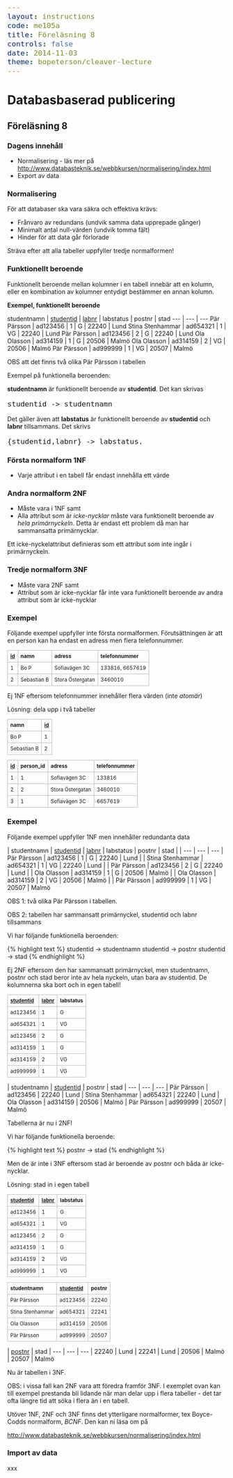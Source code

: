 ```yaml
---
layout: instructions
code: me105a
title: Föreläsning 8
controls: false
date: 2014-11-03
theme: bopeterson/cleaver-lecture
---
```


<style>
table {border-collapse: collapse;font-size:smaller}
th, td {border: 1px solid #BBBBBB}
th, td {text-align:left}
th, td {padding: 6px;}
hr {display: none}
pre {font-size:large}
li {text-align:left}
.content {text-align:left}
</style>

# Databasbaserad publicering

## Föreläsning 8

### Dagens innehåll

- Normalisering - läs mer på <http://www.databasteknik.se/webbkursen/normalisering/index.html>
- Export av data

### Normalisering
För att databaser ska vara säkra och effektiva krävs:- Frånvaro av redundans (undvik samma data upprepade gånger)- Minimalt antal null-värden (undvik tomma fält)- Hinder för att data går förloradeSträva efter att alla tabeller uppfyller tredje normalformen!### Funktionellt beroendeFunktionellt beroende mellan kolumner i en tabell innebär att en kolumn, eller en kombination av kolumner entydigt bestämmer en annan kolumn. **Exempel, funktionellt beroende**studentnamn | <u>studentid</u> | <u>labnr</u> | labstatus | postnr | stad--- | --- | --- Pär Pärsson | ad123456 | 1 | G | 22240 | LundStina Stenhammar | ad654321 | 1 | VG | 22240 | LundPär Pärsson | ad123456 | 2 | G | 22240 | LundOla Olasson | ad314159 | 1 | G | 20506 | MalmöOla Olasson | ad314159 | 2 | VG | 20506 | MalmöPär Pärsson | ad999999 | 1 | VG | 20507 | MalmöOBS att det finns två olika Pär Pärsson i tabellenExempel på funktionella beroenden: 

**studentnamn** är funktionellt beroende av **studentid**. Det kan skrivas

	studentid -> studentnamn

Det gäller även att **labstatus** är funktionellt beroende av **studentid** och **labnr** tillsammans. Det skrivs 

    {studentid,labnr} -> labstatus. ### Första normalform 1NF- Varje attribut i en tabell får endast innehålla ett värde### Andra normalform 2NF- Måste vara i 1NF samt- Alla attribut som är *icke-nycklar* måste vara funktionellt beroende av *hela* *primärnyckeln*. Detta är endast ett problem då man har sammansatta primärnycklar.Ett icke-nyckelattribut definieras som ett attribut som inte ingår i primärnyckeln.

### Tredje normalform 3NF
- Måste vara 2NF samt- Attribut som är icke-nycklar får inte vara funktionellt beroende av andra attribut som är icke-nycklar### Exempel

Följande exempel uppfyller inte första normalformen. Förutsättningen är att en person kan ha endast en adress men flera telefonnummer.|  <u>id</u> | namn | adress | telefonnummer| --- | --- | --- | --- | 1 | Bo P | Sofiavägen 3C | 133816, 6657619| 2 | Sebastian B | Stora Östergatan | 3460010Ej 1NF eftersom telefonnummer innehåller flera värden (inte *atomär*)Lösning: dela upp i två tabeller| namn | <u>id</u>
| --- | --- | Bo P | 1| Sebastian B | 2| <u>id</u> | person_id | adress | telefonnummer| --- | --- | --- | ---| 1 | 1 | Sofiavägen 3C | 133816| 2 | 2 | Stora Östergatan | 3460010| 3 | 1 | Sofiavägen 3C | 6657619### Exempel

Följande exempel uppfyller 1NF men innehåller redundanta data| studentnamn | <u>studentid</u> | <u>labnr</u> | labstatus | postnr | stad | | --- | --- | --- | Pär Pärsson | ad123456 | 1 | G | 22240 | Lund | | Stina Stenhammar | ad654321 | 1 | VG | 22240 | Lund | | Pär Pärsson | ad123456 | 2 | G | 22240 | Lund | | Ola Olasson | ad314159 | 1 | G | 20506 | Malmö | | Ola Olasson | ad314159 | 2 | VG | 20506 | Malmö | | Pär Pärsson | ad999999 | 1 | VG | 20507 | MalmöOBS 1: två olika Pär Pärsson i tabellen.OBS 2: tabellen har sammansatt primärnyckel, studentid och labnr tillsammans

Vi har följande funktionella beroenden:

{% highlight text %}
studentid -> studentnamn
studentid -> postnr
studentid -> stad
{% endhighlight %}Ej 2NF eftersom den har sammansatt primärnyckel, men studentnamn, postnr och stad beror inte av hela nyckeln, utan bara av studentid. De kolumnerna ska bort och in egen tabell!
| <u>studentid</u> | <u>labnr</u> | labstatus| --- | --- | --- | ad123456 | 1 | G| ad654321 | 1 | VG| ad123456 | 2 | G| ad314159 | 1 | G| ad314159 | 2 | VG| ad999999 | 1 | VG| studentnamn | <u>studentid</u> | postnr | stad| --- | --- | --- | Pär Pärsson | ad123456 | 22240 | Lund| Stina Stenhammar | ad654321 | 22240 | Lund| Ola Olasson | ad314159 | 20506 | Malmö| Pär Pärsson | ad999999 | 20507 | MalmöTabellerna är nu i 2NF!

Vi har följande funktionella beroende:

{% highlight text %}
postnr -> stad{% endhighlight %}
Men de är inte i 3NF eftersom stad är beroende av postnr och båda är icke-nycklar.Lösning: stad in i egen tabell| <u>studentid</u> | <u>labnr</u> | labstatus| --- | --- | --- | ad123456 | 1 | G| ad654321 | 1 | VG| ad123456 | 2 | G| ad314159 | 1 | G| ad314159 | 2 | VG| ad999999 | 1 | VG| studentnamn | <u>studentid</u> | postnr| --- | --- | --- | Pär Pärsson | ad123456 | 22240| Stina Stenhammar | ad654321 | 22241| Ola Olasson | ad314159 | 20506| Pär Pärsson | ad999999 | 20507| <u>postnr</u> | stad| --- | --- | --- | 22240 | Lund| 22241 | Lund| 20506 | Malmö| 20507 | MalmöNu är tabellen i 3NF.
OBS:  i vissa fall kan 2NF vara att föredra framför 3NF. I exemplet ovan kan till exempel prestanda bli lidande när man delar upp i flera tabeller - det tar ofta längre tid att söka i flera än i en tabell. 

Utöver 1NF, 2NF och 3NF finns det ytterligare normalformer, tex Boyce-Codds normalform, *BCNF*. Den kan ni läsa om på 

<http://www.databasteknik.se/webbkursen/normalisering/index.html>

### Import av data

xxx